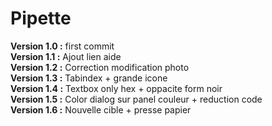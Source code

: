 # Pipette
__Version 1.0 :__ first commit  
__Version 1.1 :__ Ajout lien aide    
__Version 1.2 :__ Correction modification photo  
__Version 1.3 :__ Tabindex + grande icone  
__Version 1.4 :__ Textbox only hex + oppacite form noir  
__Version 1.5 :__ Color dialog sur panel couleur + reduction code  
__Version 1.6 :__ Nouvelle cible + presse papier  